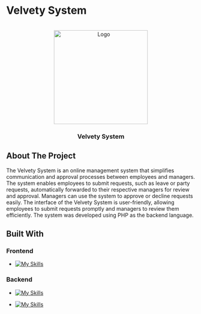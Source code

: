 # Velvety System
<!-- PROJECT LOGO -->
<br />
<div align="center">
  
  <a href="https://github.com/HutoonAlomran/Velvety-System">
    <img src="/images/vsystem.png" alt="Logo" width="250" height="250">
  </a>

  <h3 align="center">Velvety System</h3>
</div>

<!-- introduction -->
## About The Project

The Velvety System is an online management system that simplifies communication and approval processes between employees and managers. The system enables employees to submit requests, such as leave or party requests, automatically forwarded to their respective managers for review and approval. Managers can use the system to approve or decline requests easily. The interface of the Velvety System is user-friendly, allowing employees to submit requests promptly and managers to review them efficiently. The system was developed using PHP as the backend language.


<!-- technology -->
## Built With
### Frontend
* [![My Skills](https://skills.thijs.gg/icons?i=html,css,js,jquery,Bootstrap)](https://skills.thijs.gg)

### Backend
* [![My Skills](https://skills.thijs.gg/icons?i=PHP,sql)](https://skills.thijs.gg)



* [![My Skills](https://skills.thijs.gg/icons?i=php)](https://skills.thijs.gg)
